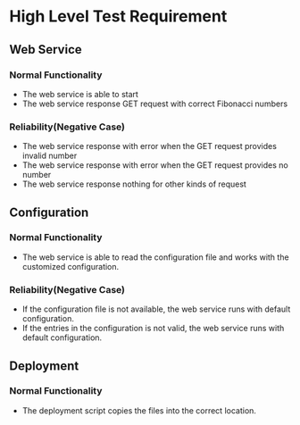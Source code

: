 # High Level Test Requirement
## Web Service
### Normal Functionality
* The web service is able to start
* The web service response GET request with correct Fibonacci numbers 

### Reliability(Negative Case)
* The web service response with error when the GET request provides invalid number
* The web service response with error when the GET request provides no number
* The web service response nothing for other kinds of request
## Configuration
### Normal Functionality
* The web service is able to read the configuration file and works with the customized configuration. 

### Reliability(Negative Case)
* If the configuration file is not available, the web service runs with default configuration.
* If the entries in the configuration is not valid, the web service runs with default configuration.

## Deployment
### Normal Functionality
* The deployment script copies the files into the correct location.
